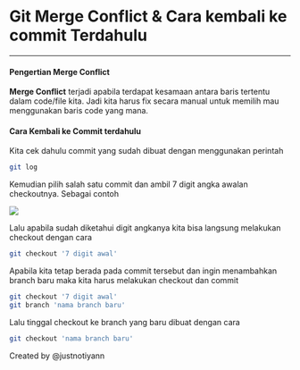 # Git Merge Conflict & Cara kembali ke commit Terdahulu

---

#### Pengertian Merge Conflict

**Merge Conflict** terjadi apabila terdapat kesamaan antara baris tertentu dalam code/file kita. Jadi kita harus fix secara manual untuk memilih mau menggunakan baris code yang mana.

#### Cara Kembali ke Commit terdahulu

Kita cek dahulu commit yang sudah dibuat dengan menggunakan perintah 

```bash
git log
```

Kemudian pilih salah satu commit dan ambil 7 digit angka awalan checkoutnya. Sebagai contoh

![](/home/iyan/.config/marktext/images/2022-07-14-17-46-43-image.png)

Lalu apabila sudah diketahui digit angkanya kita bisa langsung melakukan checkout dengan cara

```bash
git checkout '7 digit awal'
```

Apabila kita tetap berada pada commit tersebut dan ingin menambahkan branch baru maka kita harus melakukan checkout dan commit 

```bash
git checkout '7 digit awal'
git branch 'nama branch baru'
```

Lalu tinggal checkout ke branch yang baru dibuat dengan cara

```bash
git checkout 'nama branch baru'
```

Created by @justnotiyann
